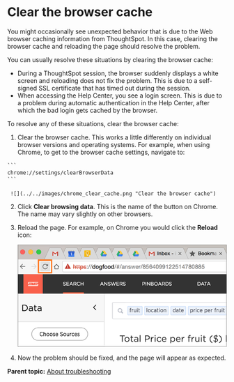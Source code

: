 # Clear the browser cache

You might occasionally see unexpected behavior that is due to the Web browser caching information from ThoughtSpot. In this case, clearing the browser cache and reloading the page should resolve the problem.

You can usually resolve these situations by clearing the browser cache:

-   During a ThoughtSpot session, the browser suddenly displays a white screen and reloading does not fix the problem. This is due to a self-signed SSL certificate that has timed out during the session.
-   When accessing the Help Center, you see a login screen. This is due to a problem during automatic authentication in the Help Center, after which the bad login gets cached by the browser.

To resolve any of these situations, clear the browser cache:

1.   Clear the browser cache. This works a little differently on individual browser versions and operating systems. For example, when using Chrome, to get to the browser cache settings, navigate to:

    ```
    chrome://settings/clearBrowserData
    ```

     ![](../../images/chrome_clear_cache.png "Clear the browser cache") 

2.   Click **Clear browsing data**. This is the name of the button on Chrome. The name may vary slightly on other browsers. 
3.   Reload the page. For example, on Chrome you would click the **Reload** icon:

     ![](../../images/browser_reload.png "Reload the page") 

4.   Now the problem should be fixed, and the page will appear as expected. 

**Parent topic:** [About troubleshooting](../../admin/troubleshooting/troubleshooting_intro.html)

